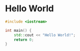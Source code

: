 # Hello World 
```cpp
#include <iostream>

int main() {
    std::cout << "Hello World!";
    return 0;
}
```